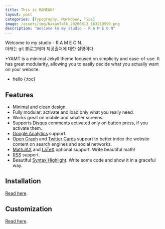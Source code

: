 ```yaml
---
title: This is RAMEON!
layout: post
categories: [Typography, Markdown, Tips]
image: /assets/img/KakaoTalk_20200813_163219599.png
description: "Welcome to my studio - R A M E O N"
---
```


Welcome to my studio - R A M E O N. <br> 아래는 git 블로그테마 제공출처에 대한 설명이다.

*YAMT is a minimal Jekyll theme focused on simplicity and ease-of-use. It has great modularity, allowing you to easily decide what you actually want on your website.


* hello
{:toc}

## Features 
- Minimal and clean design.
- Fully modular: activate and load only what you really need.
- Works great on mobile and smaller screens.
- Supports [Disqus](https://disqus.com/) comments activated only on button press, if you activate them.
- [Google Analytics](https://www.google.com/analytics/) support.
- [Open Graph](https://ogp.me/) and [Twitter Cards](https://developer.twitter.com/en/docs/tweets/optimize-with-cards/guides/getting-started) support to better index the website content on search engines and social networks.
- [MathJAX](https://www.mathjax.org/) and [LaTeX](https://www.latex-project.org/) optional support. Write beautiful math!
- [RSS](https://github.com/jekyll/jekyll-feed) support.
- Beautiful [Syntax Highlight](https://yamt.netlify.app/2020/05/19/special-formatting.html#syntax-highlight). Write some code and show it in a graceful way.

## Installation
[Read here](https://github.com/PandaSekh/Jekyll-YAMT#installation).

## Customization
[Read here](https://github.com/PandaSekh/Jekyll-YAMT#customize).

